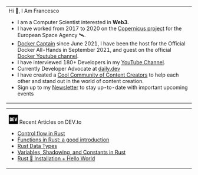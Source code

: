 <table><tr><td valign="top" width="75%">
<!--
 <td valign="top" width="25%">
-->
Hi 👋, I Am Francesco

- I am a Computer Scientist interested in **Web3.**
- I have worked from 2017 to 2020 on the [Copernicus project](https://en.wikipedia.org/wiki/Copernicus_Programme) for the European Space Agency 🛰.
- [Docker Captain](https://www.docker.com/captains/francesco-ciulla) since June 2021, I have been the host for the Official Docker All-Hands in September 2021, and guest on the official [Docker Youtube channel](https://youtu.be/QFl0EFGr5e4).
- I have interviewed 180+ Developers in my [YouTube Channel](https://youtu.be/Wh6r6xHPEIg). 
- Currently Developer Advocate at [daily.dev](https://daily.dev) 
- I have created a [Cool Community of Content Creators](https://discord.com/invite/cRjhjFRRre) to help each other and stand out in the world of content creation.
- Sign up to my [Newsletter](https://www.getrevue.co/profile/francescociull4) to stay up-to-date with important upcoming events
</td></tr></table>


 <table><tr><td valign="top" width="50%">
   
<a href="https://dev.to/francescoxx"><img src="https://github.com/FrancescoXX/FrancescoXX/blob/main/dev-black.png" title="DEV" alt="DEV" width="25"/></a>   Recent Articles on DEV.to     
 <!-- DEVTO-BLOG-LIST:START -->
- [Control flow in Rust](https://dev.to/something)
- [Functions in Rust: a good introduction](https://dev.to/something)
- [Rust Data Types](https://dev.to/something)
- [Variables, Shadowing, and Constants in Rust](https://dev.to/something)
- [Rust 🦀 Installation + Hello World](https://dev.to/francescoxx/something)
<!-- DEVTO-BLOG-LIST:END -->

</td></tr></table>
